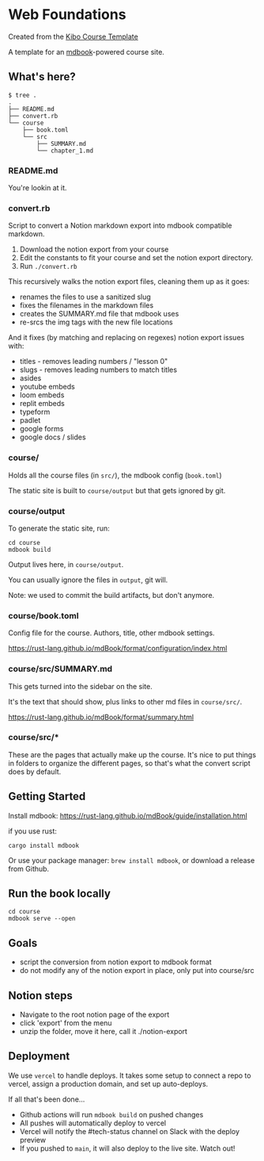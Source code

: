 # Web Foundations

Created from the [Kibo Course Template](https://github.com/rrcobb/course-template)

A template for an [mdbook](https://rust-lang.github.io/mdBook/index.html)-powered course site.

## What's here?

```
$ tree .
.
├── README.md
├── convert.rb
└── course
    ├── book.toml
    └── src
        ├── SUMMARY.md
        └── chapter_1.md
```

### README.md

You're lookin at it.

### convert.rb

Script to convert a Notion markdown export into mdbook compatible markdown.

1. Download the notion export from your course
2. Edit the constants to fit your course and set the notion export directory.
3. Run `./convert.rb`

This recursively walks the notion export files, cleaning them up as it goes:
- renames the files to use a sanitized slug
- fixes the filenames in the markdown files
- creates the SUMMARY.md file that mdbook uses
- re-srcs the img tags with the new file locations

And it fixes (by matching and replacing on regexes) notion export issues with:
- titles - removes leading numbers / "lesson 0"
- slugs - removes leading numbers to match titles
- asides
- youtube embeds
- loom embeds
- replit embeds
- typeform
- padlet
- google forms
- google docs / slides


### course/

Holds all the course files (in `src/`), the mdbook config (`book.toml`) 

The static site is built to `course/output` but that gets ignored by git.

### course/output

To generate the static site, run:

```
cd course
mdbook build
```

Output lives here, in `course/output`.

You can usually ignore the files in `output`, git will.

Note: we used to commit the build artifacts, but don't anymore.

### course/book.toml

Config file for the course. Authors, title, other mdbook settings.

https://rust-lang.github.io/mdBook/format/configuration/index.html

### course/src/SUMMARY.md

This gets turned into the sidebar on the site. 

It's the text that should show, plus links to other md files in `course/src/`.

https://rust-lang.github.io/mdBook/format/summary.html

### course/src/*

These are the pages that actually make up the course. It's nice to put
things in folders to organize the different pages, so that's what the convert
script does by default.

## Getting Started

Install mdbook: https://rust-lang.github.io/mdBook/guide/installation.html

if you use rust:

```
cargo install mdbook
```

Or use your package manager: `brew install mdbook`, or download a release from
Github.

## Run the book locally

```
cd course
mdbook serve --open
```

## Goals

- script the conversion from notion export to mdbook format
- do not modify any of the notion export in place, only put into course/src

## Notion steps

- Navigate to the root notion page of the export
- click 'export' from the menu
- unzip the folder, move it here, call it ./notion-export 

## Deployment

We use `vercel` to handle deploys. It takes some setup to connect a repo to
vercel, assign a production domain, and set up auto-deploys.

If all that's been done...


* Github actions will run `mdbook build` on pushed changes
* All pushes will automatically deploy to vercel
* Vercel will notify the #tech-status channel on Slack with the deploy preview
* If you pushed to `main`, it will also deploy to the live site. Watch out!
